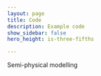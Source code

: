 ```yaml
---
layout: page
title: Code
description: Example code
show_sidebar: false
hero_height: is-three-fifths

---
```


Semi-physical modelling